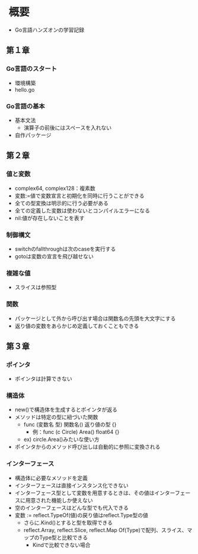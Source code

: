 #  概要

* Go言語ハンズオンの学習記録

## 第１章

### Go言語のスタート

* 環境構築
* hello.go

### Go言語の基本

* 基本文法
  * 演算子の前後にはスペースを入れない
* 自作パッケージ

## 第２章

### 値と変数

* complex64, complex128：複素数
* 変数:=値で変数宣言と初期化を同時に行うことができる
* 全ての型変換は明示的に行う必要がある
* 全ての定義した変数は使わないとコンパイルエラーになる
* nil:値が存在しないことを表す

### 制御構文

* switchのfallthroughは次のcaseを実行する
* gotoは変数の宣言を飛び越せない

### 複雑な値

* スライスは参照型

### 関数

* パッケージとして外から呼び出す場合は関数名の先頭を大文字にする
* 返り値の変数をあらかじめ定義しておくこともできる

## 第３章

### ポインタ

* ポインタは計算できない

### 構造体

* new()で構造体を生成するとポインタが返る
* メソッドは特定の型に紐づいた関数
  * func (変数名 型) 関数名() 返り値の型 {}
    * 例：func (c Circle) Area() float64 {}
  * ex) circle.Area()みたいな使い方
* ポインタからのメソッド呼び出しは自動的に参照に変換される

### インターフェース

* 構造体に必要なメソッドを定義
* インターフェースは直接インスタンス化できない
* インターフェース型として変数を用意するときは、その値はインターフェースに用意された機能しか使えない
* 空のインターフェースはどんな型でも代入できる
* 変数 := reflect.TypeOf(値)の戻り値はreflect.Type型の値
  * さらに.Kind()とすると型を取得できる
  * reflect.Array, reflect.Slice, reflect.Map Of(Type)で配列、スライス、マップのType型と比較できる
    * Kindで比較できない場合
